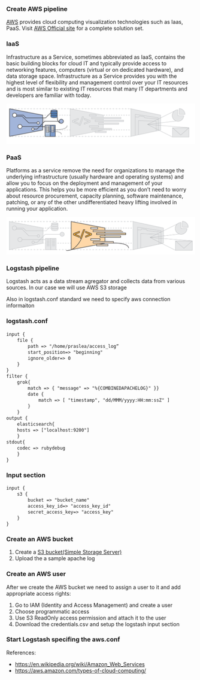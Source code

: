 ### Create AWS pipeline

[AWS](https://en.wikipedia.org/wiki/Amazon_Web_Services) provides cloud computing visualization technologies such as Iaas, PaaS.
Visit [AWS Official site](https://aws.amazon.com/) for a complete solution set.

### IaaS

Infrastructure as a Service, sometimes abbreviated as IaaS, contains the basic building blocks for cloud IT and typically provide access to networking features, computers (virtual or on dedicated hardware), and data storage space. Infrastructure as a Service provides you with the highest level of flexibility and management control over your IT resources and is most similar to existing IT resources that many IT departments and developers are familiar with today.

![IMG](images/IaaS.png)

### PaaS

Platforms as a service remove the need for organizations to manage the underlying infrastructure (usually hardware and operating systems) and allow you to focus on the deployment and management of your applications. This helps you be more efficient as you don’t need to worry about resource procurement, capacity planning, software maintenance, patching, or any of the other undifferentiated heavy lifting involved in running your application.

![IMG](images/PaaS.png)

  
### Logstash pipeline

Logstash acts as a data stream agregator and collects data from various sources.
In our case we will use AWS S3 storage

Also in logstash.conf standard we need to specify aws connection informaiton

### logstash.conf

```buildoutcfg
input {
	file {
		path => "/home/praslea/access_log“
		start_position=> "beginning"
		ignore_older=> 0
	}
}
filter {
	grok{
		match => { "message" => "%{COMBINEDAPACHELOG}" }}
		date {
			match => [ "timestamp", "dd/MMM/yyyy:HH:mm:ssZ" ]
		}
	}
output {
	elasticsearch{
	hosts => ["localhost:9200"]
	}
stdout{
	codec => rubydebug
	}
}
```

###  Input section
```buildoutcfg
input {
    s3 {
        bucket => "bucket_name"
        access_key_id=> "access_key_id"
        secret_access_key=> "access_key"
    }
}
```

### Create an AWS bucket

1) Create a [S3 bucket(Simple Storage Server)](https://aws.amazon.com/s3/)
2) Upload the a sample apache log

### Create an AWS user

After we create the AWS bucket we need to assign a user to it and add appropriate access rights:

1) Go to IAM (Identity and Access Management) and create a user
2) Choose programmatic access
3) Use S3 ReadOnly access permission and attach it to the user
4) Download the credentials.csv and setup the logstash input section



### Start Logstash specifing the aws.conf

References:
  * https://en.wikipedia.org/wiki/Amazon_Web_Services
  * https://aws.amazon.com/types-of-cloud-computing/